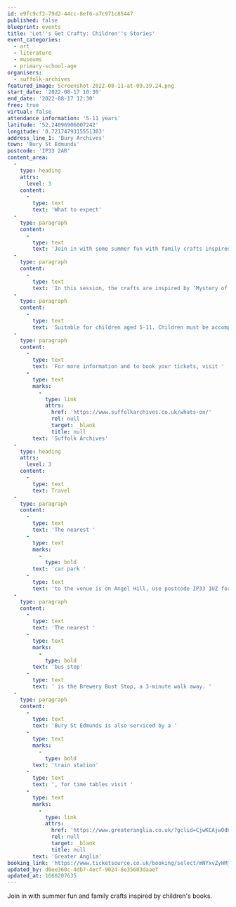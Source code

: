 ```yaml
---
id: e9fc9cf2-79d2-44cc-8ef6-a7c971c85447
published: false
blueprint: events
title: 'Let''s Get Crafty: Children''s Stories'
event_categories:
  - art
  - literature
  - museums
  - primary-school-age
organisers:
  - suffolk-archives
featured_image: Screenshot-2022-08-11-at-09.39.24.png
start_date: '2022-08-17 10:30'
end_date: '2022-08-17 12:30'
free: true
virtual: false
attendance_information: '5-11 years'
latitude: '52.24096906007242'
longitude: '0.7217479315551303'
address_line_1: 'Bury Archives'
town: 'Bury St Edmunds'
postcode: 'IP33 2AR'
content_area:
  -
    type: heading
    attrs:
      level: 3
    content:
      -
        type: text
        text: 'What to expect'
  -
    type: paragraph
    content:
      -
        type: text
        text: 'Join in with some summer fun with family crafts inspired by children’s books.'
  -
    type: paragraph
    content:
      -
        type: text
        text: 'In this session, the crafts are inspired by ‘Mystery of the Night Watchers’ by AM Howell – including a reading by the author!'
  -
    type: paragraph
    content:
      -
        type: text
        text: 'Suitable for children aged 5-11. Children must be accompanied by an adult.'
  -
    type: paragraph
    content:
      -
        type: text
        text: 'For more information and to book your tickets, visit '
      -
        type: text
        marks:
          -
            type: link
            attrs:
              href: 'https://www.suffolkarchives.co.uk/whats-on/'
              rel: null
              target: _blank
              title: null
        text: 'Suffolk Archives'
  -
    type: heading
    attrs:
      level: 3
    content:
      -
        type: text
        text: Travel
  -
    type: paragraph
    content:
      -
        type: text
        text: 'The nearest '
      -
        type: text
        marks:
          -
            type: bold
        text: 'car park '
      -
        type: text
        text: 'to the venue is on Angel Hill, use postcode IP33 1UZ for Sat Navs.'
  -
    type: paragraph
    content:
      -
        type: text
        text: 'The nearest '
      -
        type: text
        marks:
          -
            type: bold
        text: 'bus stop'
      -
        type: text
        text: ' is the Brewery Bust Stop, a 3-minute walk away. '
  -
    type: paragraph
    content:
      -
        type: text
        text: 'Bury St Edmunds is also serviced by a '
      -
        type: text
        marks:
          -
            type: bold
        text: 'train station'
      -
        type: text
        text: ', for time tables visit '
      -
        type: text
        marks:
          -
            type: link
            attrs:
              href: 'https://www.greateranglia.co.uk/?gclid=CjwKCAjw0dKXBhBPEiwA2bmObW6gGBsPMPj8jEFD3xeppGf8Irr7zWMxGwfnKHQr1GEb1f3kX9W1IBoCRwcQAvD_BwE'
              rel: null
              target: _blank
              title: null
        text: 'Greater Anglia'
booking_link: 'https://www.ticketsource.co.uk/booking/select/mNYxvZyHMjTR'
updated_by: d0ee360c-4db7-4ecf-9024-8e35603daaef
updated_at: 1660207635
---
```

Join in with summer fun and family crafts inspired by children's books.
